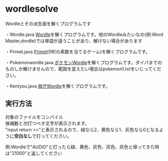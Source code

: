 # wordlesolve

Wordleとその派生版を解くプログラムです

・Wordle.java
[Wordle](https://www.nytimes.com/games/wordle/index.html)を解くプログラムです。他のWordleみたいなの(例:Word Master,dordle)では単語が違うことがあり、解けない場合があります

・Primel.java
[Primel](https://converged.yt/primel/)(5桁の素数を当てるゲーム)を解くプログラムです。

・Pokemonwordle.java
[ポケモンWordle](https://wordle.mega-yadoran.jp/)を解くプログラムです。ダイパまでのものしか解けませんので、範囲を変えたい場合はpokemon1.txtをいじってください。

・Kentyou.java
[県庁Wordle](https://musemyuzu.github.io/prefectural_capitale/)を解くプログラムです。

## 実行方法
対象のファイルをコンパイル<br>
候補数と次打つべき文字が表示されます。<br>
"input return >>"と表示されるので、緑なら2、黄色なら1、灰色なら0となるように**空白なし**で打ってください。

例:Wordleで"AUDIO"と打ったら緑、黄色、灰色、灰色、灰色と帰ってきた時は"21000"と返してください
